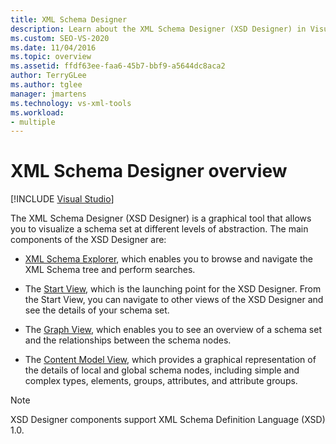 ```yaml
---
title: XML Schema Designer
description: Learn about the XML Schema Designer (XSD Designer) in Visual Studio, a graphical tool that allows you to visualize a schema set at different levels of abstraction. 
ms.custom: SEO-VS-2020
ms.date: 11/04/2016
ms.topic: overview
ms.assetid: ffdf63ee-faa6-45b7-bbf9-a5644dc8aca2
author: TerryGLee
ms.author: tglee
manager: jmartens
ms.technology: vs-xml-tools
ms.workload:
- multiple
---
```

# XML Schema Designer overview

 [!INCLUDE [Visual Studio](~/includes/applies-to-version/vs-windows-only.md)]

The XML Schema Designer (XSD Designer) is a graphical tool that allows you to visualize a schema set at different levels of abstraction. The main components of the XSD Designer are:

- [XML Schema Explorer](../xml-tools/xml-schema-explorer.md), which enables you to browse and navigate the XML Schema tree and perform searches.

- The [Start View](../xml-tools/start-view.md), which is the launching point for the XSD Designer. From the Start View, you can navigate to other views of the XSD Designer and see the details of your schema set.

- The [Graph View](../xml-tools/graph-view.md), which enables you to see an overview of a schema set and the relationships between the schema nodes.

- The [Content Model View](../xml-tools/content-model-view.md), which provides a graphical representation of the details of local and global schema nodes, including simple and complex types, elements, groups, attributes, and attribute groups.

> [!NOTE]
> XSD Designer components support XML Schema Definition Language (XSD) 1.0.